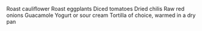 Roast cauliflower
Roast eggplants
Diced tomatoes
Dried chilis
Raw red onions
Guacamole
Yogurt or sour cream
Tortilla of choice, warmed in a dry pan

